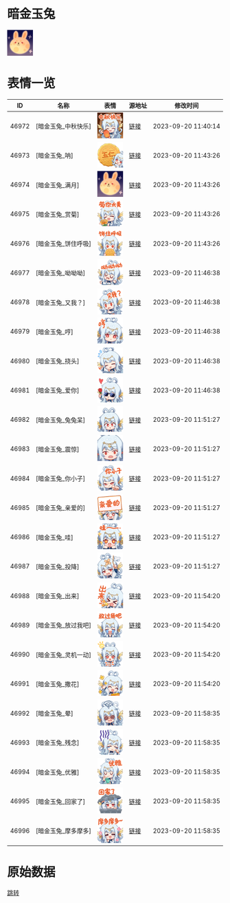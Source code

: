 # 暗金玉兔

<img src="./cover.png" height="60" alt="cover" />

# 表情一览

|ID|名称|表情|源地址|修改时间|
|----|----|----|----|----|
|46972|[暗金玉兔_中秋快乐]|<img src="./pic/046972_%5B暗金玉兔_中秋快乐%5D.png" height="60" alt="中秋快乐"/>|[链接](https://i0.hdslb.com/bfs/emote/f90f0aa2a96b754dab8061c2f1e95d7a48233f43.png)|2023-09-20 11:40:14|
|46973|[暗金玉兔_呐]|<img src="./pic/046973_%5B暗金玉兔_呐%5D.png" height="60" alt="呐"/>|[链接](https://i0.hdslb.com/bfs/emote/907d65285ee003789f35a8bba588a20ec38870fe.png)|2023-09-20 11:43:26|
|46974|[暗金玉兔_满月]|<img src="./pic/046974_%5B暗金玉兔_满月%5D.png" height="60" alt="满月"/>|[链接](https://i0.hdslb.com/bfs/emote/a0eb270ae3d3f0dc9a4d64999a6e08555f6aafe1.png)|2023-09-20 11:43:26|
|46975|[暗金玉兔_赏菊]|<img src="./pic/046975_%5B暗金玉兔_赏菊%5D.png" height="60" alt="赏菊"/>|[链接](https://i0.hdslb.com/bfs/emote/2a773a805be706227aced4a7eb6a6bc3c1160263.png)|2023-09-20 11:43:26|
|46976|[暗金玉兔_饼住呼吸]|<img src="./pic/046976_%5B暗金玉兔_饼住呼吸%5D.png" height="60" alt="饼住呼吸"/>|[链接](https://i0.hdslb.com/bfs/emote/a566c0e328a85334544273aa859a24a244add9f1.png)|2023-09-20 11:43:26|
|46977|[暗金玉兔_呦呦呦]|<img src="./pic/046977_%5B暗金玉兔_呦呦呦%5D.png" height="60" alt="呦呦呦"/>|[链接](https://i0.hdslb.com/bfs/emote/07165b8cea2a8de4916ec8ac56ddd0863d921488.png)|2023-09-20 11:46:38|
|46978|[暗金玉兔_又我？]|<img src="./pic/046978_%5B暗金玉兔_又我？%5D.png" height="60" alt="又我？"/>|[链接](https://i0.hdslb.com/bfs/emote/1892a905f0ba002edc280fabbd7ef4c3b3e6d15b.png)|2023-09-20 11:46:38|
|46979|[暗金玉兔_哼]|<img src="./pic/046979_%5B暗金玉兔_哼%5D.png" height="60" alt="哼"/>|[链接](https://i0.hdslb.com/bfs/emote/7d4dfee532ddb48374e9d57b1f97936cebf231af.png)|2023-09-20 11:46:38|
|46980|[暗金玉兔_挠头]|<img src="./pic/046980_%5B暗金玉兔_挠头%5D.png" height="60" alt="挠头"/>|[链接](https://i0.hdslb.com/bfs/emote/7fd831ab0380f60084a27cfbf410c5ba2fc98883.png)|2023-09-20 11:46:38|
|46981|[暗金玉兔_爱你]|<img src="./pic/046981_%5B暗金玉兔_爱你%5D.png" height="60" alt="爱你"/>|[链接](https://i0.hdslb.com/bfs/emote/81bb8a102caaa4909a13ef2456bbe7a3e0e100c5.png)|2023-09-20 11:46:38|
|46982|[暗金玉兔_兔兔呆]|<img src="./pic/046982_%5B暗金玉兔_兔兔呆%5D.png" height="60" alt="兔兔呆"/>|[链接](https://i0.hdslb.com/bfs/emote/e77097a2ea5659a69221b1d68c544177d5d52771.png)|2023-09-20 11:51:27|
|46983|[暗金玉兔_震惊]|<img src="./pic/046983_%5B暗金玉兔_震惊%5D.png" height="60" alt="震惊"/>|[链接](https://i0.hdslb.com/bfs/emote/4d1a1d9daa40c0f789a3076cb5ebdacf336e292b.png)|2023-09-20 11:51:27|
|46984|[暗金玉兔_你小子]|<img src="./pic/046984_%5B暗金玉兔_你小子%5D.png" height="60" alt="你小子"/>|[链接](https://i0.hdslb.com/bfs/emote/585e8e0f2ed811a765aca4e1042b738387a10dc1.png)|2023-09-20 11:51:27|
|46985|[暗金玉兔_亲爱的]|<img src="./pic/046985_%5B暗金玉兔_亲爱的%5D.png" height="60" alt="亲爱的"/>|[链接](https://i0.hdslb.com/bfs/emote/20bb6b203298a22747f6840bf82ba5dccb1510a0.png)|2023-09-20 11:51:27|
|46986|[暗金玉兔_哇]|<img src="./pic/046986_%5B暗金玉兔_哇%5D.png" height="60" alt="哇"/>|[链接](https://i0.hdslb.com/bfs/emote/9cd3eb9402dd45efbb512017793aa9716a97c6dd.png)|2023-09-20 11:51:27|
|46987|[暗金玉兔_投降]|<img src="./pic/046987_%5B暗金玉兔_投降%5D.png" height="60" alt="投降"/>|[链接](https://i0.hdslb.com/bfs/emote/05a3345f4bb2bf419ea412a2fc5c624b255b59b3.png)|2023-09-20 11:51:27|
|46988|[暗金玉兔_出来]|<img src="./pic/046988_%5B暗金玉兔_出来%5D.png" height="60" alt="出来"/>|[链接](https://i0.hdslb.com/bfs/emote/013fc7b5b95b33ff63c75d1008daf0d81802ccee.png)|2023-09-20 11:54:20|
|46989|[暗金玉兔_放过我吧]|<img src="./pic/046989_%5B暗金玉兔_放过我吧%5D.png" height="60" alt="放过我吧"/>|[链接](https://i0.hdslb.com/bfs/emote/7ca06d45758596ceb02ed879e0d17731b869ecd2.png)|2023-09-20 11:54:20|
|46990|[暗金玉兔_灵机一动]|<img src="./pic/046990_%5B暗金玉兔_灵机一动%5D.png" height="60" alt="灵机一动"/>|[链接](https://i0.hdslb.com/bfs/emote/3299bfd0a63494a72e052ee14019cb5f7aba38f5.png)|2023-09-20 11:54:20|
|46991|[暗金玉兔_撒花]|<img src="./pic/046991_%5B暗金玉兔_撒花%5D.png" height="60" alt="撒花"/>|[链接](https://i0.hdslb.com/bfs/emote/d9c1d1d09c7f61dda1de5e375f7bbac1d69ef9ae.png)|2023-09-20 11:54:20|
|46992|[暗金玉兔_晕]|<img src="./pic/046992_%5B暗金玉兔_晕%5D.png" height="60" alt="晕"/>|[链接](https://i0.hdslb.com/bfs/emote/360c357e46b2c158c51693ab76206502f515dca5.png)|2023-09-20 11:58:35|
|46993|[暗金玉兔_残念]|<img src="./pic/046993_%5B暗金玉兔_残念%5D.png" height="60" alt="残念"/>|[链接](https://i0.hdslb.com/bfs/emote/2b2815aa1c10271ab78c8343b572e8ab90887077.png)|2023-09-20 11:58:35|
|46994|[暗金玉兔_优雅]|<img src="./pic/046994_%5B暗金玉兔_优雅%5D.png" height="60" alt="优雅"/>|[链接](https://i0.hdslb.com/bfs/emote/5511181c789d641b91e364472fa8ef443627beea.png)|2023-09-20 11:58:35|
|46995|[暗金玉兔_回家了]|<img src="./pic/046995_%5B暗金玉兔_回家了%5D.png" height="60" alt="回家了"/>|[链接](https://i0.hdslb.com/bfs/emote/4fd44e1f7119503538096528807d860308ee0e99.png)|2023-09-20 11:58:35|
|46996|[暗金玉兔_摩多摩多]|<img src="./pic/046996_%5B暗金玉兔_摩多摩多%5D.png" height="60" alt="摩多摩多"/>|[链接](https://i0.hdslb.com/bfs/emote/0c4d1dbb8499ce142aa0407791f05eaf838ce2a7.png)|2023-09-20 11:58:35|

# 原始数据

[跳转](./raw.json)

